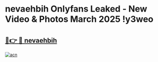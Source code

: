 # nevaehbih Onlyfans Leaked - New Video & Photos March 2025 !y3weo

# <h2><a href="https://jgvv04.iuczelnia.edu.pl?title=nevaehbih&ref=y3weo">🔗👉 🔴 nevaehbih</a></h2>

[![acn](https://github.com/user-attachments/assets/0f9c940e-d8b0-45ae-aac7-cd30a18b3e1c)](https://jgvv04.iuczelnia.edu.pl?title=nevaehbih&ref=y3weo)

